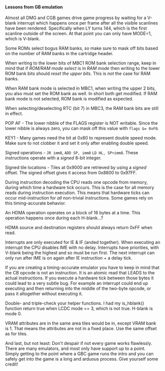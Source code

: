 #### Lessons from GB emulation

Almost all DMG and CGB games drive game progress by waiting for a V-blank interrupt which happens once per frame after all the visible scanlines have been rendered. Specifically when LY turns 144, which is the first scanline outside of the screen. At that point you can only have MODE=1, which is V-blank.

Some ROMs select bogus RAM banks, so make sure to mask off bits based on the number of RAM banks in the cartridge header.

When writing to the lower bits of MBC1 ROM bank selection range, keep in mind that if *ROM/RAM mode select* is in *RAM mode* then writing to the lower ROM bank bits should *reset the upper bits*. This is *not* the case for RAM banks.

When RAM bank mode is selected in MBC1, when writing the upper 2 bits, you also must set the ROM bank as well. In short both get modified. If RAM bank mode is not selected, ROM bank is modified as expected.

When selecting/deselecting RTC (bit 7) in MBC3, the RAM bank bits are still in effect.

POP AF - The lower nibble of the FLAGS register is NOT writable. Since the lower nibble is always zero, you can mask off this value with `flags &= 0xF0`.

KEY1 - Many games need the bit at 0x80 to represent double speed mode. Make sure to not clobber it and set it only after enabling double speed.

Signed operations - `JR imm8`, `ADD SP, imm8` `LD HL, SP+imm8`. These instructions operate with a *signed* 8-bit integer.

Signed tile locations - Tiles at 0x9000 are retrieved by using a *signed* offset. The signed offset gives it access from 0x8800 to 0x97FF.

During instruction decoding the CPU reads one opcode from memory, during which time a hardware tick occurs. This is the case for all memory reads during instruction execution. This means that hardware ticks can occur mid-instruction for *all* non-trivial instructions. Some games rely on this timing-accurate behavior.

An HDMA operation operates on a block of 16 bytes at a time. This operation happens once during each H-blank...?

HDMA source and destination registers should always return 0xFF when read.

Interrupts are only executed for IE & IF (anded together). When executing an interrupt the CPU disables IME with no delay. Interrupts have priorities, with V-blank being the highest and so must be run first. The next interrupt can only run after IME is on again after IE instruction + a delay tick.

If you are creating a timing-accurate emulator you have to keep in mind that the CB opcode is not an instruction. It is an atomic read that LEADS to the actual instructions. If you execute a hardware tick between those bytes it could lead to a very subtle bug. For example an interrupt could end up executing and then returning into the middle of the two-byte opcode, or pass it altogether without executing it.

Double- and triple-check your helper functions. I had my is_hblank() function return true when LCDC mode == 3, which is not true. H-blank is mode 0.

VRAM attributes are in the same area tiles would be in, except VRAM bank is 1. That means the attributes are not in a fixed place. Use the same offset as for tiles.

And last, but not least: Don't despair if not every game works flawlessly. There are many emulators, and most only have support up to a point. Simply getting to the point where a GBC game runs the intro and you can safely get into the game is a long and arduous process. Give yourself some credit!
